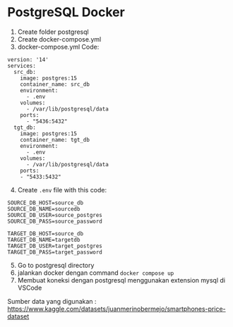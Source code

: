 # PostgreSQL Docker

1. Create folder postgresql
2. Create docker-compose.yml
3. docker-compose.yml Code:
```
version: '14'
services:
  src_db:
    image: postgres:15
    container_name: src_db
    environment:
      - .env
    volumes:
      - /var/lib/postgresql/data
    ports:
      - "5436:5432"
  tgt_db:
    image: postgres:15
    container_name: tgt_db
    environment:
      - .env
    volumes:
      - /var/lib/postgresql/data
    ports: 
    - "5433:5432"
```
4. Create `.env` file with this code:
```
SOURCE_DB_HOST=source_db
SOURCE_DB_NAME=sourcedb
SOURCE_DB_USER=source_postgres
SOURCE_DB_PASS=source_password

TARGET_DB_HOST=source_db  
TARGET_DB_NAME=targetdb
TARGET_DB_USER=target_postgres
TARGET_DB_PASS=target_password
```
5. Go to postgresql directory 
6. jalankan docker dengan command `docker compose up`
7. Membuat koneksi dengan postgresql menggunakan extension mysql di VSCode

Sumber data yang digunakan : https://www.kaggle.com/datasets/juanmerinobermejo/smartphones-price-dataset
